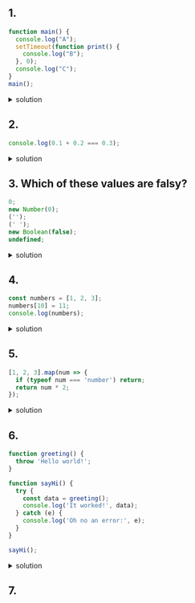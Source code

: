 ## 1. 

```js
function main() {
  console.log("A");
  setTimeout(function print() {
    console.log("B");
  }, 0);
  console.log("C");
}
main();
```

<details>
  <summary >
  solution
   </summary>

A,C,B


- The statements order is based on the event loop mechanism. The order of statements follows the below order,

At first, the main function is pushed to the stack.
Then the browser pushes the first statement of the main function( i.e, A's console.log) to the stack, executing and popping out immediately.
But setTimeout statement moved to Browser API to apply the delay for callback.
In the meantime, C's console.log added to stack, executed and popped out.
The callback of setTimeout moved from Browser API to message queue.
The main function popped out from stack because there are no statements to execute
The callback moved from message queue to the stack since the stack is empty.
The console.log for B is added to the stack and display on the console.

</details>


## 2. 

```js
console.log(0.1 + 0.2 === 0.3);
```

<details>
  <summary> solution</summary>

- false
- This is due to the float point math problem. Since the floating point numbers are encoded in binary format,
-  In binary, numbers like 0.1 and 0.2 have repeating fractions, which can't be represented exactly with a finite number of binary digits. When these numbers are added together, the result is not exactly 0.3, but something very close to it (e.g., 0.30000000000000004).

</details>


## 3. Which of these values are falsy?

```js
0;
new Number(0);
('');
(' ');
new Boolean(false);
undefined;
```

<details>
  <summary>solution</summary>
There are 8 falsy values:

- undefined
- null
- NaN
- false
- '' (empty string)
- 0
- -0
- 0n (BigInt(0))
- Function constructors, like new Number and new Boolean are truthy.
</details>


## 4. 

```js
const numbers = [1, 2, 3];
numbers[10] = 11;
console.log(numbers);
```

<details>

  <summary>solution</summary>
- When you set a value to an element in an array that exceeds the length of the array, JavaScript creates something called "empty slots". These actually have the value of undefined, but you will see something like:

- [1, 2, 3, empty x 7, 11]

- depending on where you run it (it's different for every browser, node, etc.)
</details>


## 5. 

```js
[1, 2, 3].map(num => {
  if (typeof num === 'number') return;
  return num * 2;
});
```

<details><summary>
  solution
</summary>
- `[undefined, undefined, undefined]`
  
- When mapping over the array, the value of num is equal to the element it’s currently looping over. In this case, the elements are numbers, so the condition of the if statement typeof num === "number" returns true. The map function creates a new array and inserts the values returned from the function.

- However, we don’t return a value. When we don’t return a value from the function, the function returns undefined. For every element in the array, the function block gets called, so for each element we return undefined.
</details>


## 6.

```js
function greeting() {
  throw 'Hello world!';
}

function sayHi() {
  try {
    const data = greeting();
    console.log('It worked!', data);
  } catch (e) {
    console.log('Oh no an error:', e);
  }
}

sayHi();
```

<details>
  <summary>
    solution
  </summary>

- **Oh no an error: Hello world!**

- With the throw statement, we can create custom errors. With this statement, you can throw exceptions. An exception can be a string, a number, a boolean or an object. In this case, our exception is the string 'Hello world!'.

- With the catch statement, we can specify what to do if an exception is thrown in the try block. An exception is thrown: the string 'Hello world!'. e is now equal to that string, which we log. This results in 'Oh an error: Hello world!'.
</details>

## 7. 
